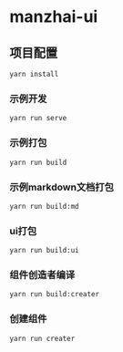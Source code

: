 # manzhai-ui

## 项目配置
```
yarn install
```

### 示例开发
```
yarn run serve
```

### 示例打包
```
yarn run build
```

### 示例markdown文档打包
```
yarn run build:md
```

### ui打包
```
yarn run build:ui
```

### 组件创造者编译
```
yarn run build:creater
```

### 创建组件
```
yarn run creater
```